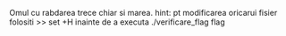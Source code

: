 Omul cu rabdarea trece chiar si marea.
hint: pt modificarea oricarui fisier folositi >>
set +H inainte de a executa ./verificare_flag flag
